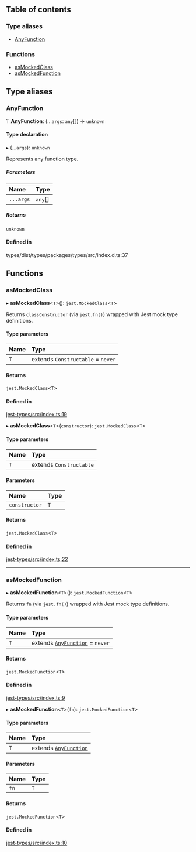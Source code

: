 ## Table of contents

### Type aliases

- [AnyFunction][1]

### Functions

- [asMockedClass][2]
- [asMockedFunction][3]

## Type aliases

### AnyFunction

Ƭ **AnyFunction**: (...`args`: `any`\[]) => `unknown`

#### Type declaration

▸ (...`args`): `unknown`

Represents any function type.

##### Parameters

| Name      | Type     |
| :-------- | :------- |
| `...args` | `any`\[] |

##### Returns

`unknown`

#### Defined in

types/dist/types/packages/types/src/index.d.ts:37

## Functions

### asMockedClass

▸ **asMockedClass**<`T`>(): `jest.MockedClass`<`T`>

Returns `classConstructor` (via `jest.fn()`) wrapped with Jest mock type
definitions.

#### Type parameters

| Name | Type                              |
| :--- | :-------------------------------- |
| `T`  | extends `Constructable` = `never` |

#### Returns

`jest.MockedClass`<`T`>

#### Defined in

[jest-types/src/index.ts:19][4]

▸ **asMockedClass**<`T`>(`constructor`): `jest.MockedClass`<`T`>

#### Type parameters

| Name | Type                    |
| :--- | :---------------------- |
| `T`  | extends `Constructable` |

#### Parameters

| Name          | Type |
| :------------ | :--- |
| `constructor` | `T`  |

#### Returns

`jest.MockedClass`<`T`>

#### Defined in

[jest-types/src/index.ts:22][5]

---

### asMockedFunction

▸ **asMockedFunction**<`T`>(): `jest.MockedFunction`<`T`>

Returns `fn` (via `jest.fn()`) wrapped with Jest mock type definitions.

#### Type parameters

| Name | Type                                 |
| :--- | :----------------------------------- |
| `T`  | extends [`AnyFunction`][1] = `never` |

#### Returns

`jest.MockedFunction`<`T`>

#### Defined in

[jest-types/src/index.ts:9][6]

▸ **asMockedFunction**<`T`>(`fn`): `jest.MockedFunction`<`T`>

#### Type parameters

| Name | Type                       |
| :--- | :------------------------- |
| `T`  | extends [`AnyFunction`][1] |

#### Parameters

| Name | Type |
| :--- | :--- |
| `fn` | `T`  |

#### Returns

`jest.MockedFunction`<`T`>

#### Defined in

[jest-types/src/index.ts:10][7]

[1]: README.md#anyfunction
[2]: README.md#asmockedclass
[3]: README.md#asmockedfunction
[4]:
  https://github.com/Xunnamius/typescript-utils/blob/06152bc/packages/jest-types/src/index.ts#L19
[5]:
  https://github.com/Xunnamius/typescript-utils/blob/06152bc/packages/jest-types/src/index.ts#L22
[6]:
  https://github.com/Xunnamius/typescript-utils/blob/06152bc/packages/jest-types/src/index.ts#L9
[7]:
  https://github.com/Xunnamius/typescript-utils/blob/06152bc/packages/jest-types/src/index.ts#L10
